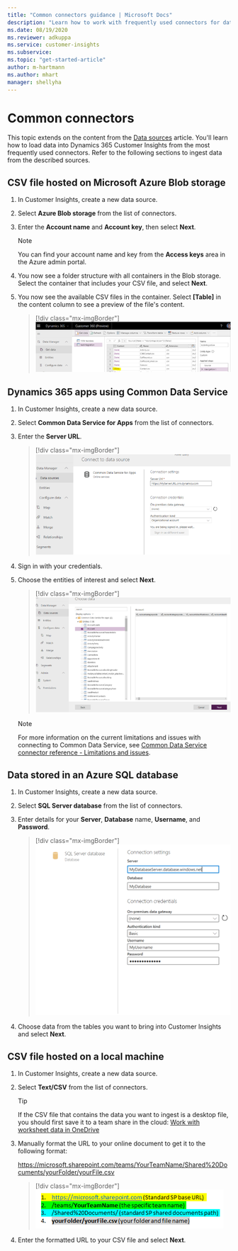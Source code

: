 ```yaml
---
title: "Common connectors guidance | Microsoft Docs"
description: "Learn how to work with frequently used connectors for data sources in Dynamics 365 Customer Insights."
ms.date: 08/19/2020
ms.reviewer: adkuppa
ms.service: customer-insights
ms.subservice:
ms.topic: "get-started-article"
author: m-hartmann
ms.author: mhart
manager: shellyha
---
```


# Common connectors

This topic extends on the content from the [Data sources](data-sources.md) article. You'll learn how to load data into Dynamics 365 Customer Insights from the most frequently used connectors. Refer to the following sections to ingest data from the described sources.

## CSV file hosted on Microsoft Azure Blob storage

1. In Customer Insights, create a new data source.

2. Select **Azure Blob storage** from the list of connectors.

3. Enter the **Account name** and **Account key**, then select **Next**.

   > [!NOTE]
   > You can find your account name and key from the **Access keys** area in the Azure admin portal.

4. You now see a folder structure with all containers in the Blob storage. Select the container that includes your CSV file, and select **Next**.

5. You now see the available CSV files in the container. Select **[Table]** in the content column to see a preview of the file's content.

   > [!div class="mx-imgBorder"]
   > ![Select Table control in CSV file](media/connector-azure-blobs-preview.png)

## Dynamics 365 apps using Common Data Service

1. In Customer Insights, create a new data source.

2. Select **Common Data Service for Apps** from the list of connectors.

3. Enter the **Server URL**.

   > [!div class="mx-imgBorder"]
   > ![Provide server URL](media/connector-provide-server-url.png "Provide server URL")

4. Sign in with your credentials.

4. Choose the entities of interest and select **Next**.

   > [!div class="mx-imgBorder"]
   > ![Connector account](media/connector-account.png "Connector account")
   
   > [!NOTE]
   > For more information on the current limitations and issues with connecting to Common Data Service, see [Common Data Service connector reference - Limitations and issues](https://docs.microsoft.com/power-query/connectors/commondataservice#limitations-and-issues).

## Data stored in an Azure SQL database

1. In Customer Insights, create a new data source.

2. Select **SQL Server database** from the list of connectors.

3. Enter details for your **Server**, **Database** name, **Username**, and **Password**.

   > [!div class="mx-imgBorder"]
   > ![Provide database settings](media/connector-provide-database-settings.png "Provide database settings")

4. Choose data from the tables you want to bring into Customer Insights and select **Next**.

## CSV file hosted on a local machine

1. In Customer Insights, create a new data source.

2. Select **Text/CSV** from the list of connectors.

   > [!TIP]
   > If the CSV file that contains the data you want to ingest is a desktop file, you should first save it to a team share in the cloud: [Work with worksheet data in OneDrive](https://support.office.com/article/Work-with-worksheet-data-in-OneDrive-C051A205-1C06-4FEB-94D8-793B0126B53A)

3. Manually format the URL to your online document to get it to the following format:

   https://microsoft.sharepoint.com/teams/YourTeamName/Shared%20Documents/yourFolder/yourFile.csv

   > [!div class="mx-imgBorder"]
   > ![Format URL](media/connector-format-url1.png "Format URL")

4. Enter the formatted URL to your CSV file and select **Next**.
